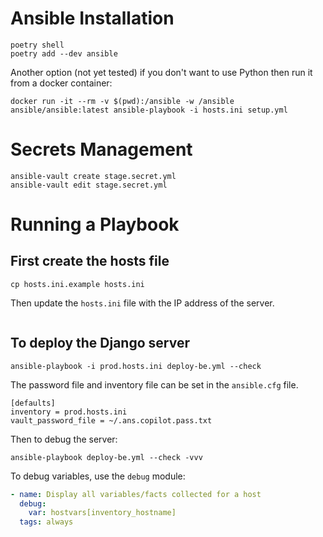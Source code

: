 # Ansible Installation

```shell
poetry shell
poetry add --dev ansible
```

Another option (not yet tested) if you don't want to use Python then run it from a docker container:

```shell
docker run -it --rm -v $(pwd):/ansible -w /ansible ansible/ansible:latest ansible-playbook -i hosts.ini setup.yml
```

# Secrets Management

```shell
ansible-vault create stage.secret.yml
ansible-vault edit stage.secret.yml
```

# Running a Playbook

## First create the hosts file

```shell
cp hosts.ini.example hosts.ini
```

Then update the `hosts.ini` file with the IP address of the server.

```ini
```

## To deploy the Django server

```shell
ansible-playbook -i prod.hosts.ini deploy-be.yml --check
```

The password file and inventory file can be set in the `ansible.cfg` file.

```shell
[defaults]
inventory = prod.hosts.ini
vault_password_file = ~/.ans.copilot.pass.txt
```

Then to debug the server:

```shell
ansible-playbook deploy-be.yml --check -vvv
```

To debug variables, use the `debug` module:

```yaml
- name: Display all variables/facts collected for a host
  debug:
    var: hostvars[inventory_hostname]
  tags: always
```
